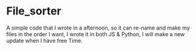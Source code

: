 # File_sorter
A simple code that I wrote in a afternoon, so it can re-name and make my files in the order I want, I wrote it in both JS &amp; Python, I will make a new update when I have free Time.
